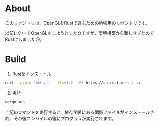 # About
このリポジトリは、OpenGLをRustで遊ぶための勉強用のリポジトリです。

以前にC++でOpenGLをしようとしたのですが、環境構築から難しすぎたのでRustにしました:cry:。

# Build
1. Rustをインストール
```sh
curl --proto '=https' --tlsv1.2 -sSf https://sh.rustup.rs | sh
```
2. 実行
```sh
cargo run
```
上記のコマンドを実行すると、依存関係にある関係ファイルがインストールされ、その後コンパイルの後にプログラムが実行されます。

